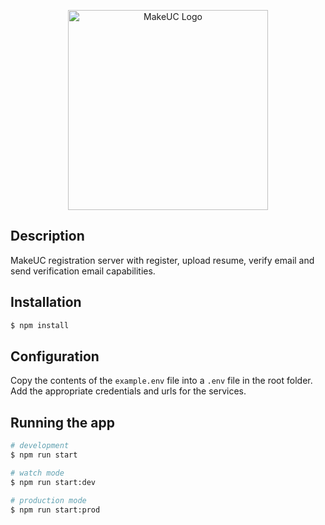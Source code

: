 <p align="center">
  <a href="http://makeuc.io/" target="blank"><img src="https://makeuc.github.io/makeuc.io/images/makeuc-logo.png" width="320" alt="MakeUC Logo" /></a>
</p>

## Description

MakeUC registration server with register, upload resume, verify email and send verification email capabilities.

## Installation

```bash
$ npm install
```

## Configuration
Copy the contents of the `example.env` file into a `.env` file in the root folder. Add the appropriate credentials and urls for the services.

## Running the app

```bash
# development
$ npm run start

# watch mode
$ npm run start:dev

# production mode
$ npm run start:prod
```
